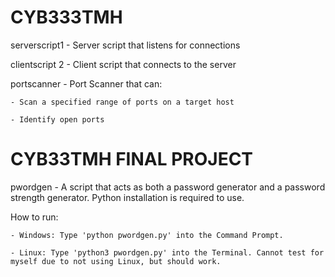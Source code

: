 # CYB333TMH

serverscript1 -  Server script that listens for connections

clientscript 2 - Client script that connects to the server

portscanner - Port Scanner that can:

    - Scan a specified range of ports on a target host
    
    - Identify open ports

# CYB33TMH FINAL PROJECT

pwordgen - A script that acts as both a password generator and a password strength generator. Python installation is required to use.

How to run:

    - Windows: Type 'python pwordgen.py' into the Command Prompt.
    
    - Linux: Type 'python3 pwordgen.py' into the Terminal. Cannot test for myself due to not using Linux, but should work.
